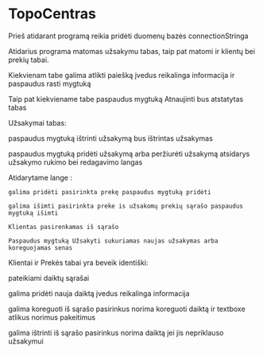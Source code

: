 # TopoCentras
Prieš atidarant programą reikia pridėti duomenų bazės connectionStringa 

Atidarius programa matomas užsakymu tabas, taip pat matomi ir klientų bei prekių tabai.

Kiekvienam tabe galima atlikti paiešką įvedus reikalinga informacija ir paspaudus rasti mygtuką

Taip pat kiekviename tabe paspaudus mygtuką Atnaujinti bus atstatytas tabas

Užsakymai tabas: 

paspaudus mygtuką ištrinti užsakymą bus ištrintas užsakymas

  paspaudus mygtuką pridėti užsakymą arba peržiurėti užsakymą atsidarys užsakymo rukimo bei redagavimo langas
  
  Atidarytame lange :

    galima pridėti pasirinkta prekę paspaudus mygtuką pridėti

    galima išimti pasirinkta preke is užsakomų prekių sąrašo paspaudus mygtuką išimti

    Klientas pasirenkamas iš sąrašo

    Paspaudus mygtuką Užsakyti sukuriamas naujas užsakymas arba koreguojamas senas
    
  

Klientai ir Prekės tabai yra beveik identiški:

  pateikiami daiktų sąrašai

  galima pridėti nauja daiktą įvedus reikalinga informacija

  galima koreguoti iš sąrašo pasirinkus norima koreguoti daiktą  ir textboxe atlikus norimus pakeitimus

  galima ištrinti iš sąrašo pasirinkus norima daiktą jei jis nepriklauso užsakymui 

